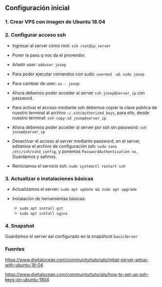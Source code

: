 ## Configuración inicial

### 1. Crear VPS con imagen de Ubuntu 18.04

### 2. Configurar acceso ssh

  * Ingresar al server como root: `ssh root@ip_server`

  * Poner la pass q nos da el proveedor.

  * Añadir user: `adduser josep`

  * Para poder ejecutar comandos con sudo: `usermod -aG sudo josep`

  * Para cambiar de user: `su - josep`

  * Ahora debemos poder acceder al server `ssh josep@server_ip` con password.

  * Para activar el acceso mediante ssh debemos copiar la clave pública de nuestro terminal al archivo `~/.ssh/authorized_keys`, para ello, desde nuestro terminal: `ssh-copy-id josep@server_ip`

  * Ahora debemos poder acceder al server por ssh sin password: `ssh josep@server_ip`

  * Desactivar el acceso al server mediante password, en el server, editamos el archivo de configuración ssh: `sudo nano /etc/ssh/sshd_config`, y ponemos `PasswordAuthentication no`. Guardamos y salimos.

  * Reiniciamos el servicio ssh: `sudo systemctl restart ssh`

### 3. Actualizar e instalaciones básicas

  * Actualizamos el server: `sudo apt update && sudo apt upgrade`

  * Instalación de herramientas básicas:

    * `sudo apt install git`
    * `sudo apt install nginx`

### 4. Snapshot

Guardamos el server así configurado en la snapshoot `basicServer`

### Fuentes

https://www.digitalocean.com/community/tutorials/initial-server-setup-with-ubuntu-18-04

https://www.digitalocean.com/community/tutorials/how-to-set-up-ssh-keys-on-ubuntu-1804








